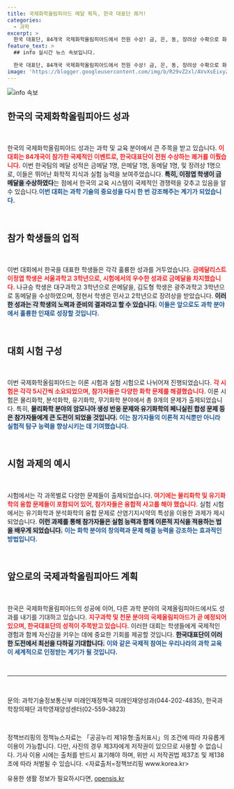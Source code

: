```yaml
---
title: 국제화학올림피아드 메달 획득, 한국 대표단 쾌거!
categories:
  - 과학
excerpt: >
  한국 대표단, 84개국 국제화학올림피아드에서 전원 수상! 금, 은, 동, 장려상 수확으로 화학 실력 과시하며 세계 무대에서 한국의 위상을 높였다. 클릭해 자세한 이야기를 확인해보세요!
feature_text: >
  ## info 실시간 뉴스 속보입니다.

  한국 대표단, 84개국 국제화학올림피아드에서 전원 수상! 금, 은, 동, 장려상 수확으로 화학 실력 과시하며 세계 무대에서 한국의 위상을 높였다. 클릭해 자세한 이야기를 확인해보세요!
image: 'https://blogger.googleusercontent.com/img/b/R29vZ2xl/AVvXsEixyZcFfHzMRdzZMjFBmAUKJYCLCGyLL1o632UiGVXcaFdKo_bkvkuCioo0uUKlGfBVcT3P84aROyZIXSBEx3Aw5nCQ3pTgDom1WDC4m8eifvWiAmWEEVb4x6G_l8C0QH225ldMjyaFvpxGEBGNO37VmDTDMHGhJPq73UglMfDca1-0aw/s1600/blogspot.png'
---
```


<p><img src="https://blogger.googleusercontent.com/img/b/R29vZ2xl/AVvXsEixyZcFfHzMRdzZMjFBmAUKJYCLCGyLL1o632UiGVXcaFdKo_bkvkuCioo0uUKlGfBVcT3P84aROyZIXSBEx3Aw5nCQ3pTgDom1WDC4m8eifvWiAmWEEVb4x6G_l8C0QH225ldMjyaFvpxGEBGNO37VmDTDMHGhJPq73UglMfDca1-0aw/s1600/blogspot.png" alt="info 속보" /></p>

<h2 data-ke-size="size26">한국의 국제화학올림피아드 성과</h2>

<p data-ke-size="size16">&nbsp;</p>

<p>한국의 국제화학올림피아드 성과는 과학 및 교육 분야에서 큰 주목을 받고 있습니다. <b><span style="color: #ee2323;">이 대회는 84개국이 참가한 국제적인 이벤트로, 한국대표단이 전원 수상하는 쾌거를 이뤘습니다.</span></b> 이번 한국팀의 메달 성적은 금메달 1명, 은메달 1명, 동메달 1명, 및 장려상 1명으로, 이들은 뛰어난 화학적 지식과 실험 능력을 보여주었습니다. <b><span style="background-color: #21538527;">특히, 이정엽 학생이 금메달을 수상하였다</span></b>는 점에서 한국의 교육 시스템이 국제적인 경쟁력을 갖추고 있음을 알 수 있습니다.<b><span style="color: #1a5490;">이번 대회는 과학 기술의 중요성을 다시 한 번 강조해주는 계기가 되었습니다.</span></b></p>

<p data-ke-size="size16">&nbsp;</p>

<h2 data-ke-size="size26">참가 학생들의 업적</h2>

<p data-ke-size="size16">&nbsp;</p>

<p>이번 대회에서 한국을 대표한 학생들은 각각 훌륭한 성과를 거두었습니다. <b><span style="color: #ee2323;">금메달리스트 이정엽 학생은 서울과학고 3학년으로, 시험에서의 우수한 성과로 금메달을 차지했습니다.</span></b> 나규승 학생은 대구과학고 3학년으로 은메달을, 김도형 학생은 광주과학고 3학년으로 동메달을 수상하였으며, 정현서 학생은 민사고 2학년으로 장려상을 받았습니다. <b><span style="background-color: #21538527;">이러한 성과는 각 학생의 노력과 준비의 결과라고 할 수 있습니다.</span></b> <b><span style="color: #1a5490;">이들은 앞으로도 과학 분야에서 훌륭한 인재로 성장할 것입니다.</span></b></p>

<p data-ke-size="size16">&nbsp;</p>

<h2 data-ke-size="size26">대회 시험 구성</h2>

<p data-ke-size="size16">&nbsp;</p>

<p>이번 국제화학올림피아드는 이론 시험과 실험 시험으로 나뉘어져 진행되었습니다. <b><span style="color: #ee2323;">각 시험은 각각 5시간씩 소요되었으며, 참가자들은 다양한 화학 문제를 해결했습니다.</span></b> 이론 시험은 물리화학, 분석화학, 유기화학, 무기화학 분야에서 총 9개의 문제가 출제되었습니다. 특히, <b><span style="background-color: #21538527;">물리화학 분야의 암모니아 생성 반응 문제와 유기화학의 페니실린 합성 문제 등은 참가자들에게 큰 도전이 되었을 것입니다.</span></b> <b><span style="color: #1a5490;">이는 참가자들의 이론적 지식뿐만 아니라 실험적 탐구 능력을 향상시키는 데 기여했습니다.</span></b></p>

<p data-ke-size="size16">&nbsp;</p>

<h2 data-ke-size="size26">시험 과제의 예시</h2>

<p data-ke-size="size16">&nbsp;</p>

<p>시험에서는 각 과목별로 다양한 문제들이 출제되었습니다. <b><span style="color: #ee2323;">여기에는 물리화학 및 유기화학의 융합 문제들이 포함되어 있어, 참가자들은 융합적 사고를 해야 했습니다.</span></b> 실험 시험에서는 유기화학과 분석화학의 융합 문제로 산염기지시약의 특성을 이용한 과제가 제시되었습니다. <b><span style="background-color: #21538527;">이런 과제를 통해 참가자들은 실험 능력과 함께 이론적 지식을 적용하는 법을 배우게 되었습니다.</span></b> <b><span style="color: #1a5490;">이는 화학 분야의 창의력과 문제 해결 능력을 강조하는 효과적인 방법입니다.</span></b></p>

<p data-ke-size="size16">&nbsp;</p>

<h2 data-ke-size="size26">앞으로의 국제과학올림피아드 계획</h2>

<p data-ke-size="size16">&nbsp;</p>

<p>한국은 국제화학올림피아드의 성공에 이어, 다른 과학 분야의 국제올림피아드에서도 성과를 내기를 기대하고 있습니다. <b><span style="color: #ee2323;">지구과학 및 천문 분야의 국제올림피아드가 곧 예정되어 있으며, 한국대표단의 성적이 주목받고 있습니다.</span></b> 이러한 대회는 학생들에게 국제적인 경험과 함께 자신감을 키우는 데에 중요한 기회를 제공할 것입니다. <b><span style="background-color: #21538527;">한국대표단이 이러한 도전에서 최선을 다하길 기대합니다.</span></b> <b><span style="color: #1a5490;">이와 같은 국제적 참여는 우리나라의 과학 교육이 세계적으로 인정받는 계기가 될 것입니다.</span></b></p>

<p data-ke-size="size16">&nbsp;</p> 

<hr />

<p data-ke-size="size16">&nbsp;</p>

<p>문의: 과학기술정보통신부 미래인재정책국 미래인재양성과(044-202-4835), 한국과학창의재단 과학영재양성센터(02-559-3823) </p>

<p data-ke-size="size16">&nbsp;</p>

<p>정책브리핑의 정책뉴스자료는 「공공누리 제1유형:출처표시」의 조건에 따라 자유롭게 이용이 가능합니다. 다만, 사진의 경우 제3자에게 저작권이 있으므로 사용할 수 없습니다. 기사 이용 시에는 출처를 반드시 표기해야 하며, 위반 시 저작권법 제37조 및 제138조에 따라 처벌될 수 있습니다. &lt;자료출처=정책브리핑 www.korea.kr></p>
유용한 생활 정보가 필요하시다면, <a href="https://opensis.kr" rel="dofollow">opensis.kr</a>


